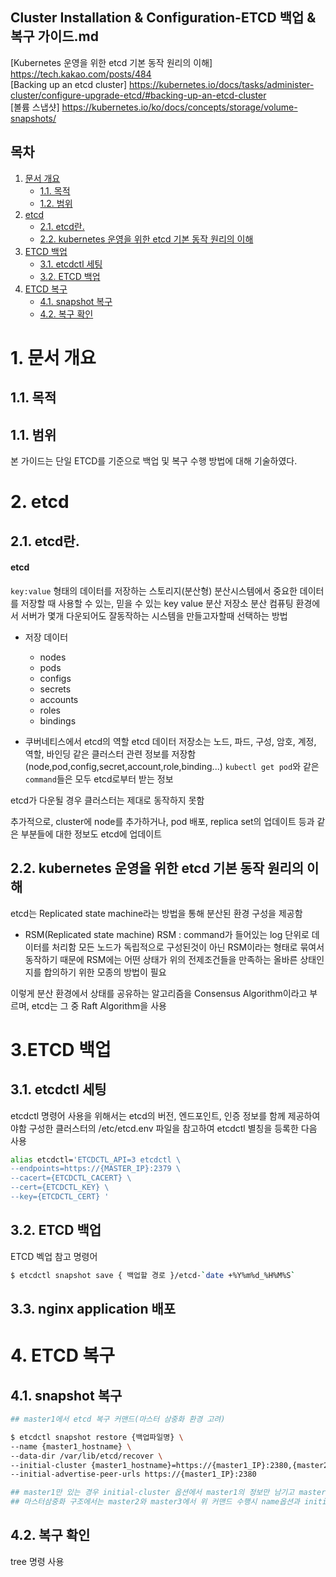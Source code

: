 ## Cluster Installation & Configuration-ETCD 백업 & 복구 가이드.md


[Kubernetes 운영을 위한 etcd 기본 동작 원리의 이해] https://tech.kakao.com/posts/484 <br/>
[Backing up an etcd cluster] https://kubernetes.io/docs/tasks/administer-cluster/configure-upgrade-etcd/#backing-up-an-etcd-cluster<br/>
[볼륨 스냅샷] https://kubernetes.io/ko/docs/concepts/storage/volume-snapshots/<br/>

## 목차
1. [문서 개요](#1)
    * [1.1. 목적](#1-1)
    * [1.2. 범위](#1-2)
2. [etcd](#2)
    * [2.1. etcd란.](#2-1)
    * [2.2. kubernetes 운영을 위한 etcd 기본 동작 원리의 이해](#2-1)
3. [ETCD 백업](#3)
    * [3.1. etcdctl 세팅](#3-1)
    * [3.2. ETCD 백업](#3-2)
4. [ETCD 복구](#4)
    * [4.1. snapshot 복구](#4-1)
	* [4.2. 복구 확인](#4-2)

# <div id='1'/> 1. 문서 개요

## <div id='1-1'/> 1.1. 목적

## <div id='1-2'/> 1.1. 범위
본 가이드는 단일 ETCD를 기준으로 백업 및 복구 수행 방법에 대해 기술하였다.



# <div id='2'/> 2. etcd

## <div id='2-1'/>2.1. etcd란.

#### etcd
`key:value` 형태의 데이터를 저장하는 스토리지(분산형)
분산시스템에서 중요한 데이터를 저장할 때 사용할 수 있는, 믿을 수 있는 key value 분산 저장소
분산 컴퓨팅 환경에서 서버가 몇개 다운되어도 잘동작하는 시스템을 만들고자할때 선택하는 방법

- 저장 데이터
	- nodes
	- pods
	- configs
	- secrets
	- accounts
	- roles
	- bindings

- 쿠버네티스에서 etcd의 역할
etcd 데이터 저장소는 노드, 파드, 구성, 암호, 계정, 역할, 바인딩 같은 클러스터 관련 정보를 저장함
(node,pod,config,secret,account,role,binding...)
`kubectl get pod`와 같은 `command`들은 모두 etcd로부터 받는 정보

etcd가 다운될 경우 클러스터는 제대로 동작하지 못함

추가적으로, cluster에 node를 추가하거나, pod 배포, replica set의 업데이트 등과 같은 부분들에 대한 정보도 etcd에 업데이트


## <div id='2-2'/>2.2. kubernetes 운영을 위한 etcd 기본 동작 원리의 이해

etcd는 Replicated state machine라는 방법을 통해 분산된 환경 구성을 제공함

- RSM(Replicated state machine)
RSM : command가 들어있는 log 단위로 데이터를 처리함
모든 노드가 독립적으로 구성된것이 아닌 RSM이라는 형태로 묶여서 동작하기 때문에 RSM에는 어떤 상태가 위의 전제조건들을 만족하는 올바른 상태인지를 합의하기 위한 모종의 방법이 필요

이렇게 분산 환경에서 상태를 공유하는 알고리즘을 Consensus Algorithm이라고 부르며, etcd는 그 중 Raft Algorithm을 사용



# <div id='3'/> 3.ETCD 백업
## <div id='3-1'/>3.1. etcdctl 세팅

etcdctl 명령어 사용을 위해서는 etcd의 버전, 엔드포인트, 인증 정보를 함께 제공하여야함
구성한 클러스터의 /etc/etcd.env 파일을 참고하여 etcdctl 별칭을 등록한 다음 사용

```bash
alias etcdctl='ETCDCTL_API=3 etcdctl \
--endpoints=https://{MASTER_IP}:2379 \
--cacert={ETCDCTL_CACERT} \
--cert={ETCDCTL_KEY} \
--key={ETCDCTL_CERT} '
```

## <div id='3-2'/>3.2. ETCD 백업

ETCD 벡업 참고 명령어
```bash
$ etcdctl snapshot save { 백업할 경로 }/etcd-`date +%Y%m%d_%H%M%S`
```

## <div id='3-3'/>3.3. nginx application 배포


# <div id='4'/> 4. ETCD 복구
## <div id='4-1'/>4.1. snapshot 복구

```bash
## master1에서 etcd 복구 커맨드(마스터 삼중화 환경 고려)

$ etcdctl snapshot restore {백업파일명} \
--name {master1_hostname} \
--data-dir /var/lib/etcd/recover \
--initial-cluster {master1_hostname}=https://{master1_IP}:2380,{master2_hostname}=https://{master2_IP}:2380,{master3_hostname}=https://{master3_IP}:2380 \
--initial-advertise-peer-urls https://{master1_IP}:2380

## master1만 있는 경우 initial-cluster 옵션에서 master1의 정보만 남기고 master 2,3정보를 지워준다.
## 마스터삼중화 구조에서는 master2와 master3에서 위 커맨드 수행시 name옵션과 initial-advertise-peer-urls의 master1값을 master2,3에 맞게 바꾸어 수행하면 된다.
```

## <div id='4-2'/>4.2. 복구 확인

tree 명령 사용



